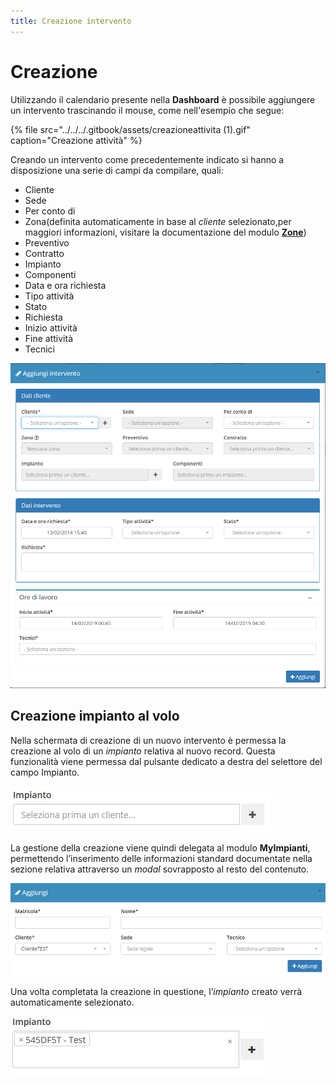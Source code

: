 ```yaml
---
title: Creazione intervento
---
```


# Creazione

Utilizzando il calendario presente nella **Dashboard** è possibile aggiungere un intervento trascinando il mouse, come nell'esempio che segue:

{% file src="../../../.gitbook/assets/creazioneattivita \(1\).gif" caption="Creazione attività" %}

Creando un intervento come precedentemente indicato si hanno a disposizione una serie di campi da compilare, quali:

* Cliente
* Sede
* Per conto di
* Zona\(definita automaticamente in base al _cliente_ selezionato,per maggiori informazioni, visitare la documentazione del modulo [**Zone**](../anagrafiche/zone.md)\)
* Preventivo
* Contratto
* Impianto
* Componenti
* Data e ora richiesta
* Tipo attività
* Stato
* Richiesta
* Inizio attività
* Fine attività
* Tecnici

![Screenshot creazione intervento](../../../.gitbook/assets/aggiungereintervento.PNG)

## Creazione impianto al volo

Nella schermata di creazione di un nuovo intervento è permessa la creazione al volo di un _impianto_ relativa al nuovo record. Questa funzionalità viene permessa dal pulsante dedicato a destra del selettore del campo Impianto.

![Screenshot creazione impianto al volo](../../../.gitbook/assets/creazioneimpianto.PNG)

La gestione della creazione viene quindi delegata al modulo **MyImpianti**, permettendo l’inserimento delle informazioni standard documentate nella sezione relativa attraverso un _modal_ sovrapposto al resto del contenuto.

![Screenshot creazione impianto al volo](../../../.gitbook/assets/creazioneimpianto1.PNG)

Una volta completata la creazione in questione, l’_impianto_ creato verrà automaticamente selezionato.

![Impianto aggiunto](../../../.gitbook/assets/risultatocreazioneimpianto.PNG)

